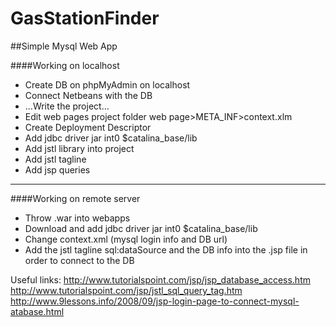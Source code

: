 # GasStationFinder

##Simple Mysql Web App

####Working on localhost
* Create DB on phpMyAdmin on localhost
* Connect Netbeans with the DB
* ...Write the project...
* Edit web pages project folder web page>META_INF>context.xlm
* Create Deployment Descriptor
* Add jdbc driver jar int0 $catalina_base/lib
* Add jstl library into project
* Add jstl tagline
* Add jsp queries
       
_______________________________________________________________________________
        
####Working on remote server
* Throw .war into webapps
* Download and add jdbc driver jar int0 $catalina_base/lib
* Change context.xml  (mysql login info and DB url)
* Add the jstl tagline  sql:dataSource and the DB info into
the .jsp file in order to connect to the DB



Useful links:
http://www.tutorialspoint.com/jsp/jsp_database_access.htm
http://www.tutorialspoint.com/jsp/jstl_sql_query_tag.htm
http://www.9lessons.info/2008/09/jsp-login-page-to-connect-mysql-atabase.html
